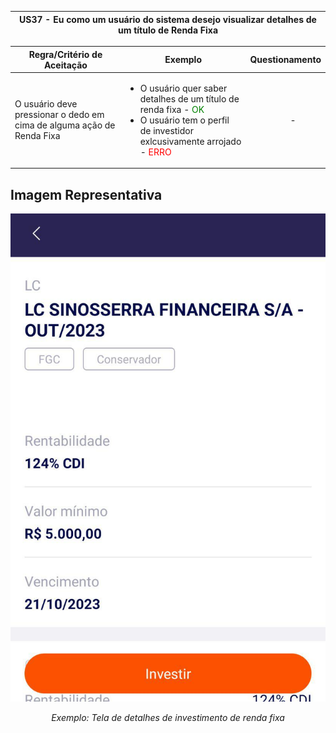 <table>
    <thead>
        <tr>
            <th colspan="2" rowspan="2"> US37 - Eu como um usuário do sistema desejo visualizar detalhes de um título de Renda Fixa</th>
        </tr>        
    </thead>
</table>

<table>
    <thead>
        <tr>
            <th>Regra/Critério de Aceitação</th>
            <th>Exemplo</th>
            <th>Questionamento</th>
        </tr>        
    </thead>
    <tbody>
        <tr>
            <td>O usuário deve pressionar o dedo em cima de alguma ação de Renda Fixa</td>
            <td>
                <ul>
                    <li>O usuário quer saber detalhes de um título de renda fixa - <span style="color:green">OK</span></li>
                    <li>O usuário tem o perfil de investidor exlcusivamente arrojado - <span style="color:red">ERRO</span></li>
                </ul>
            </td>
            <td>
                <ul>
                    <p align="center">-</p>
                </ul>
            </td>
        </tr>
    </tbody>
</table>

## **Imagem Representativa**
![US01](../../../img/rf_infoi.jpg)
<p align="center"><i>Exemplo: Tela de detalhes de investimento de renda fixa</i></p>